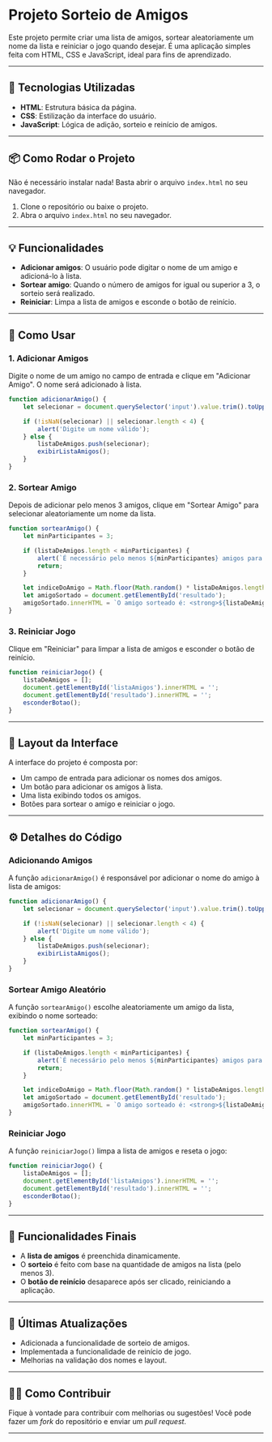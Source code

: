 # **Projeto Sorteio de Amigos**

Este projeto permite criar uma lista de amigos, sortear aleatoriamente um nome da lista e reiniciar o jogo quando desejar. É uma aplicação simples feita com HTML, CSS e JavaScript, ideal para fins de aprendizado.

---

## **🔧 Tecnologias Utilizadas**

- **HTML**: Estrutura básica da página.
- **CSS**: Estilização da interface do usuário.
- **JavaScript**: Lógica de adição, sorteio e reinício de amigos.

---

## **📦 Como Rodar o Projeto**

Não é necessário instalar nada! Basta abrir o arquivo `index.html` no seu navegador.

1. Clone o repositório ou baixe o projeto.
2. Abra o arquivo `index.html` no seu navegador.

---

## **💡 Funcionalidades**

- **Adicionar amigos**: O usuário pode digitar o nome de um amigo e adicioná-lo à lista.
- **Sortear amigo**: Quando o número de amigos for igual ou superior a 3, o sorteio será realizado.
- **Reiniciar**: Limpa a lista de amigos e esconde o botão de reinício.

---

## **📝 Como Usar**

### **1. Adicionar Amigos**
Digite o nome de um amigo no campo de entrada e clique em "Adicionar Amigo". O nome será adicionado à lista.

```javascript
function adicionarAmigo() {
    let selecionar = document.querySelector('input').value.trim().toUpperCase();

    if (!isNaN(selecionar) || selecionar.length < 4) {
        alert('Digite um nome válido');
    } else {
        listaDeAmigos.push(selecionar);
        exibirListaAmigos();
    }
}
```

### **2. Sortear Amigo**
Depois de adicionar pelo menos 3 amigos, clique em "Sortear Amigo" para selecionar aleatoriamente um nome da lista.

```javascript
function sortearAmigo() {
    let minParticipantes = 3;

    if (listaDeAmigos.length < minParticipantes) {
        alert(`É necessário pelo menos ${minParticipantes} amigos para o sorteio.`);
        return;
    }

    let indiceDoAmigo = Math.floor(Math.random() * listaDeAmigos.length);
    let amigoSortado = document.getElementById('resultado');
    amigoSortado.innerHTML = `O amigo sorteado é: <strong>${listaDeAmigos[indiceDoAmigo]}</strong>`;
}
```

### **3. Reiniciar Jogo**
Clique em "Reiniciar" para limpar a lista de amigos e esconder o botão de reinício.

```javascript
function reiniciarJogo() {
    listaDeAmigos = [];
    document.getElementById('listaAmigos').innerHTML = '';
    document.getElementById('resultado').innerHTML = '';
    esconderBotao();
}
```

---

## **🎨 Layout da Interface**

A interface do projeto é composta por:
- Um campo de entrada para adicionar os nomes dos amigos.
- Um botão para adicionar os amigos à lista.
- Uma lista exibindo todos os amigos.
- Botões para sortear o amigo e reiniciar o jogo.

---

## **⚙️ Detalhes do Código**

### **Adicionando Amigos**
A função `adicionarAmigo()` é responsável por adicionar o nome do amigo à lista de amigos:

```javascript
function adicionarAmigo() {
    let selecionar = document.querySelector('input').value.trim().toUpperCase();

    if (!isNaN(selecionar) || selecionar.length < 4) {
        alert('Digite um nome válido');
    } else {
        listaDeAmigos.push(selecionar);
        exibirListaAmigos();
    }
}
```

### **Sortear Amigo Aleatório**
A função `sortearAmigo()` escolhe aleatoriamente um amigo da lista, exibindo o nome sorteado:

```javascript
function sortearAmigo() {
    let minParticipantes = 3;

    if (listaDeAmigos.length < minParticipantes) {
        alert(`É necessário pelo menos ${minParticipantes} amigos para o sorteio.`);
        return;
    }

    let indiceDoAmigo = Math.floor(Math.random() * listaDeAmigos.length);
    let amigoSortado = document.getElementById('resultado');
    amigoSortado.innerHTML = `O amigo sorteado é: <strong>${listaDeAmigos[indiceDoAmigo]}</strong>`;
}
```

### **Reiniciar Jogo**
A função `reiniciarJogo()` limpa a lista de amigos e reseta o jogo:

```javascript
function reiniciarJogo() {
    listaDeAmigos = [];
    document.getElementById('listaAmigos').innerHTML = '';
    document.getElementById('resultado').innerHTML = '';
    esconderBotao();
}
```

---

## **🎯 Funcionalidades Finais**

- A **lista de amigos** é preenchida dinamicamente.
- O **sorteio** é feito com base na quantidade de amigos na lista (pelo menos 3).
- O **botão de reinício** desaparece após ser clicado, reiniciando a aplicação.

---

## **📅 Últimas Atualizações**

- Adicionada a funcionalidade de sorteio de amigos.
- Implementada a funcionalidade de reinício de jogo.
- Melhorias na validação dos nomes e layout.

---

## **👨‍💻 Como Contribuir**

Fique à vontade para contribuir com melhorias ou sugestões! Você pode fazer um *fork* do repositório e enviar um *pull request*.

---
